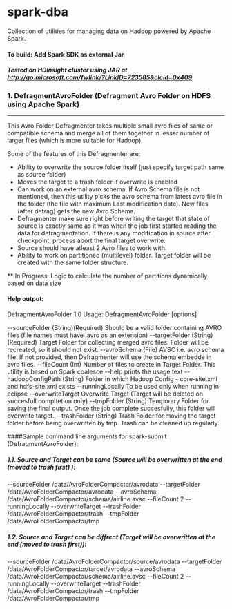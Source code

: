 # spark-dba
Collection of utilities for managing data on Hadoop powered by Apache Spark.
#### To build: Add Spark SDK as external Jar
##### Tested on HDInsight cluster using JAR at http://go.microsoft.com/fwlink/?LinkID=723585&clcid=0x409.



### 1. DefragmentAvroFolder (Defragment Avro Folder on HDFS using Apache Spark)
-------------------------------------------------------------------------------
This Avro Folder Defragmenter takes multiple small avro files of same or compatible schema and merge all of them together in lesser number of larger files (which is more suitable for Hadoop).

Some of the features of this Defragmenter are:

* Ability to overwrite the source folder itself (just specify target path same as source folder)
* Moves the target to a trash folder if overwrite is enabled
* Can work on an external avro schema. If Avro Schema file is not mentioned, then this utility picks the avro schema from latest avro file in the folder (the file with maximum Last modification date). New files (after defrag) gets the new Avro Schema.
* Defragmenter make sure right before writing the target that state of source is exactly same as it was when the job first started reading the data for defragmentation. If there is any modification in source after checkpoint, process abort the final target overwrite. 
* Source should have atleast 2 Avro files to work with.
* Ability to work on partitioned (multilevel) folder. Target folder will be created with the same folder structure.

** In Progress: Logic to calculate the number of partitions dynamically based on data size

#### Help output:
DefragmentAvroFolder 1.0
Usage: DefragmentAvroFolder [options]

  --sourceFolder <Source Folder Path>
                           (String)(Required) Should be a valid folder containing AVRO files (file names must have .avro as an extension)
  --targetFolder <Target Folder Path>
                           (String)(Required) Target Folder for collecting merged avro files. Folder will be recreated, so it should not exist. 
  --avroSchema <Avro Schema File>
                           (File) AVSC i.e. avro schema file. If not provided, then Defragmenter will use the schema embedde in avro files. 
  --fileCount <Final File Count>
                           (Int) Number of files to create in Target Folder. This utility is based on Spark coalesce
  --help                   prints the usage text
  --hadoopConfigPath <Folder Path to Hadoop Config Files>
                           (String) Folder in which Hadoop Config - core-site.xml and hdfs-site.xml exists
  --runningLocally         To be used only when running in eclipse
  --overwriteTarget        Overwrite Target (Target will be deleted on succesfull compltetion only)
  --tmpFolder <Temporary Folder Path>
                           (String) Temporary Folder for saving the final output. Once the job complete succesfully, this folder will overwrite target. 
  --trashFolder <Trash Folder Path>
                           (String) Trash Folder for moving the target folder before being overwritten by tmp. Trash can be cleaned up regularly.



####Sample command line arguments for spark-submit (DefragmentAvroFolder):
##### 1.1. Source and Target can be same (Source will be overwritten at the end (moved to trash first) ):
--sourceFolder /data/AvroFolderCompactor/avrodata --targetFolder /data/AvroFolderCompactor/avrodata 
--avroSchema /data/AvroFolderCompactor/schema/airline.avsc --fileCount 2 --runningLocally --overwriteTarget 
--trashFolder /data/AvroFolderCompactor/trash --tmpFolder /data/AvroFolderCompactor/tmp

##### 1.2. Source and Target can be diffrent (Target will be overwritten at the end (moved to trash first)):
--sourceFolder /data/AvroFolderCompactor/source/avrodata --targetFolder /data/AvroFolderCompactor/target/avrodata 
--avroSchema /data/AvroFolderCompactor/schema/airline.avsc --fileCount 2 --runningLocally --overwriteTarget 
--trashFolder /data/AvroFolderCompactor/trash --tmpFolder /data/AvroFolderCompactor/tmp